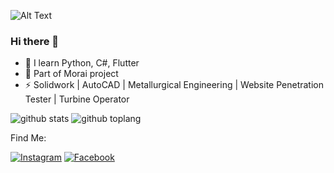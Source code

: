 ![Alt Text](https://c.tenor.com/kcJmQpS6eEsAAAAC/solo-leveling-sung.gif)

### Hi there 👋

- 🌱 I learn Python, C#, Flutter
- 👯 Part of Morai project
- ⚡ Solidwork | AutoCAD | Metallurgical Engineering | Website Penetration Tester | Turbine Operator
 
![github stats](https://github-readme-stats.vercel.app/api?username=ZekkelAR&show_icons=true&theme=radical)
![github toplang](https://github-readme-stats.vercel.app/api/top-langs/?username=ZekkelAR&layout=compact&theme=nightowl)

Find Me:

<a href="https://www.instagram.com/zekelllar/" target="_blank"><img src="https://img.shields.io/badge/Instagram-%23E4405F.svg?&style=flat-square&logo=instagram&logoColor=white" alt="Instagram"></a>
<a href="https://www.facebook.com/zekkel.gov.il" target="_blank"><img src="https://img.shields.io/badge/Facebook-%231877F2.svg?&style=flat-square&logo=facebook&logoColor=white" alt="Facebook"></a>
